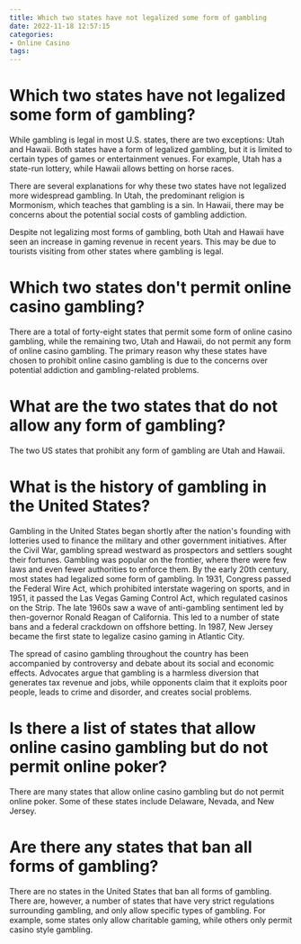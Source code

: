 ```yaml
---
title: Which two states have not legalized some form of gambling
date: 2022-11-18 12:57:15
categories:
- Online Casino
tags:
---
```



#  Which two states have not legalized some form of gambling?

While gambling is legal in most U.S. states, there are two exceptions: Utah and Hawaii. Both states have a form of legalized gambling, but it is limited to certain types of games or entertainment venues. For example, Utah has a state-run lottery, while Hawaii allows betting on horse races.

There are several explanations for why these two states have not legalized more widespread gambling. In Utah, the predominant religion is Mormonism, which teaches that gambling is a sin. In Hawaii, there may be concerns about the potential social costs of gambling addiction.

Despite not legalizing most forms of gambling, both Utah and Hawaii have seen an increase in gaming revenue in recent years. This may be due to tourists visiting from other states where gambling is legal.

#  Which two states don't permit online casino gambling?

There are a total of forty-eight states that permit some form of online casino gambling, while the remaining two, Utah and Hawaii, do not permit any form of online casino gambling. The primary reason why these states have chosen to prohibit online casino gambling is due to the concerns over potential addiction and gambling-related problems.

#  What are the two states that do not allow any form of gambling?

The two US states that prohibit any form of gambling are Utah and Hawaii.

# What is the history of gambling in the United States?

Gambling in the United States began shortly after the nation's founding with lotteries used to finance the military and other government initiatives. After the Civil War, gambling spread westward as prospectors and settlers sought their fortunes. Gambling was popular on the frontier, where there were few laws and even fewer authorities to enforce them. By the early 20th century, most states had legalized some form of gambling. In 1931, Congress passed the Federal Wire Act, which prohibited interstate wagering on sports, and in 1951, it passed the Las Vegas Gaming Control Act, which regulated casinos on the Strip. The late 1960s saw a wave of anti-gambling sentiment led by then-governor Ronald Reagan of California. This led to a number of state bans and a federal crackdown on offshore betting. In 1987, New Jersey became the first state to legalize casino gaming in Atlantic City.

The spread of casino gambling throughout the country has been accompanied by controversy and debate about its social and economic effects. Advocates argue that gambling is a harmless diversion that generates tax revenue and jobs, while opponents claim that it exploits poor people, leads to crime and disorder, and creates social problems.

#  Is there a list of states that allow online casino gambling but do not permit online poker?

There are many states that allow online casino gambling but do not permit online poker. Some of these states include Delaware, Nevada, and New Jersey.

#  Are there any states that ban all forms of gambling?

There are no states in the United States that ban all forms of gambling. There are, however, a number of states that have very strict regulations surrounding gambling, and only allow specific types of gambling. For example, some states only allow charitable gaming, while others only permit casino style gambling.